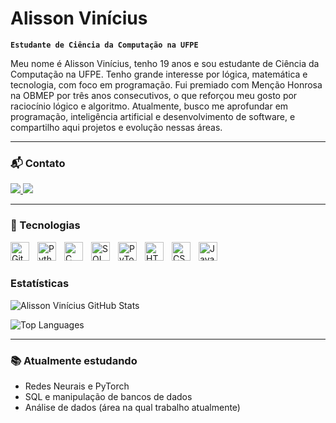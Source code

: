 # Alisson Vinícius

**`Estudante de Ciência da Computação na UFPE`**

Meu nome é Alisson Vinícius, tenho 19 anos e sou estudante de Ciência da Computação na UFPE. Tenho grande interesse por lógica, matemática e tecnologia, com foco em programação. Fui premiado com Menção Honrosa na OBMEP por três anos consecutivos, o que reforçou meu gosto por raciocínio lógico e algoritmo. Atualmente, busco me aprofundar em programação, inteligência artificial e desenvolvimento de software, e compartilho aqui projetos e evolução nessas áreas.

---

### 📬 Contato

<p align="left">
  <a href="https://mail.google.com/mail/?view=cm&to=alissonvini075@gmail.com" target="_blank">
    <img src="https://img.shields.io/badge/-alissonvini075@gmail.com-D14836?style=for-the-badge&logo=gmail&logoColor=white" />
  </a>
  <a href="https://www.linkedin.com/in/alisson-vin%C3%ADcius-610b4a332/" target="_blank">
    <img src="https://img.shields.io/badge/-Alisson%20Vinícius-0077B5?style=for-the-badge&logo=linkedin&logoColor=white" />
  </a>
</p>

---

### 🧠 Tecnologias

<img 
    align="left" 
    alt="Git" 
    title="Git"
    width="30px" 
    style="padding-right: 10px;" 
    src="https://cdn.jsdelivr.net/gh/devicons/devicon@latest/icons/git/git-original.svg" 
/>
<img 
    align="left" 
    alt="Python" 
    title="Python"
    width="30px" 
    style="padding-right: 10px;" 
    src="https://cdn.jsdelivr.net/gh/devicons/devicon@latest/icons/python/python-original.svg" 
/>
<img 
    align="left" 
    alt="C" 
    title="C"
    width="30px" 
    style="padding-right: 10px;" 
    src="https://cdn.jsdelivr.net/gh/devicons/devicon@latest/icons/c/c-original.svg" 
/>
<img 
    align="left" 
    alt="SQL" 
    title="SQL"
    width="30px" 
    style="padding-right: 10px;" 
    src="https://cdn.jsdelivr.net/gh/devicons/devicon@latest/icons/mysql/mysql-original.svg" 
/>
<img 
    align="left" 
    alt="PyTorch" 
    title="PyTorch"
    width="30px" 
    style="padding-right: 10px;" 
    src="https://cdn.jsdelivr.net/gh/devicons/devicon@latest/icons/pytorch/pytorch-original.svg" 
/>
<img 
    align="left" 
    alt="HTML" 
    title="HTML"
    width="30px" 
    style="padding-right: 10px;" 
    src="https://cdn.jsdelivr.net/gh/devicons/devicon@latest/icons/html5/html5-original.svg" 
/>
<img 
    align="left" 
    alt="CSS" 
    title="CSS"
    width="30px" 
    style="padding-right: 10px;" 
    src="https://cdn.jsdelivr.net/gh/devicons/devicon@latest/icons/css3/css3-original.svg" 
/>
<img 
    align="left" 
    alt="JavaScript" 
    title="JavaScript"
    width="30px" 
    style="padding-right: 10px;" 
    src="https://cdn.jsdelivr.net/gh/devicons/devicon@latest/icons/javascript/javascript-original.svg" 
/>

<br/><br/>

### Estatísticas

<p align="left">
  <img src="https://github-readme-stats.vercel.app/api?username=alisson-vini&show_icons=true&theme=tokyonight&hide_border=false&count_private=true" alt="Alisson Vinícius GitHub Stats" />
</p>

<p align="left">
  <img src="https://github-readme-stats.vercel.app/api/top-langs/?username=alisson-vini&layout=compact&theme=tokyonight&hide_border=false" alt="Top Languages" />
</p>

---

### 📚 Atualmente estudando

- Redes Neurais e PyTorch  
- SQL e manipulação de bancos de dados
- Análise de dados (área na qual trabalho atualmente)
